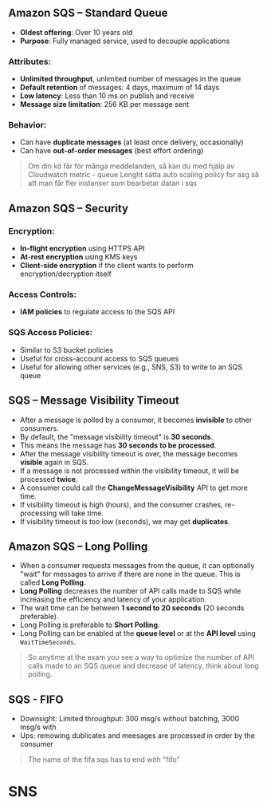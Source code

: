 ## Amazon SQS – Standard Queue

- **Oldest offering**: Over 10 years old
- **Purpose**: Fully managed service, used to decouple applications

### Attributes:
- **Unlimited throughput**, unlimited number of messages in the queue
- **Default retention** of messages: 4 days, maximum of 14 days
- **Low latency**: Less than 10 ms on publish and receive
- **Message size limitation**: 256 KB per message sent

### Behavior:
- Can have **duplicate messages** (at least once delivery, occasionally)
- Can have **out-of-order messages** (best effort ordering)


> Om din kö får för många meddelanden, så kan du med hjälp av Cloudwatch metric - queue Lenght sätta auto scaling policy for asg så att man får fler instanser som bearbetar datan i sqs


## Amazon SQS – Security

### Encryption:
- **In-flight encryption** using HTTPS API
- **At-rest encryption** using KMS keys
- **Client-side encryption** if the client wants to perform encryption/decryption itself

### Access Controls:
- **IAM policies** to regulate access to the SQS API

### SQS Access Policies:
- Similar to S3 bucket policies
- Useful for cross-account access to SQS queues
- Useful for allowing other services (e.g., SNS, S3) to write to an SQS queue



## SQS – Message Visibility Timeout

- After a message is polled by a consumer, it becomes **invisible** to other consumers.
- By default, the "message visibility timeout" is **30 seconds**.
- This means the message has **30 seconds to be processed**.
- After the message visibility timeout is over, the message becomes **visible** again in SQS.
- If a message is not processed within the visibility timeout, it will be processed **twice**.
- A consumer could call the **ChangeMessageVisibility** API to get more time.
- If visibility timeout is high (hours), and the consumer crashes, re-processing will take time.
- If visibility timeout is too low (seconds), we may get **duplicates**.


## Amazon SQS – Long Polling

- When a consumer requests messages from the queue, it can optionally "wait" for messages to arrive if there are none in the queue. This is called **Long Polling**.
- **Long Polling** decreases the number of API calls made to SQS while increasing the efficiency and latency of your application.
- The wait time can be between **1 second to 20 seconds** (20 seconds preferable).
- Long Polling is preferable to **Short Polling**.
- Long Polling can be enabled at the **queue level** or at the **API level** using `WaitTimeSeconds`.

> So anytime at the exam you see a way to optimize the number of API calls made to an SQS queue and decrease of latency, think about long polling.

## SQS - FIFO
- Downsight: Limited throughput: 300 msg/s without batching, 3000 msg/s with
- Ups: remowing dublicates and meesages are processed in order by the consumer
> The name of the fifa sqs has to end with "fifo"


# SNS

